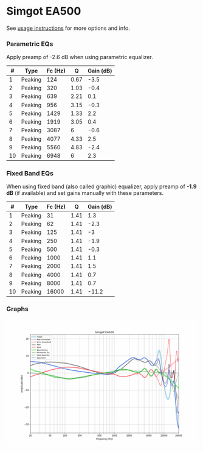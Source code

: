 # Simgot EA500
See [usage instructions](https://github.com/jaakkopasanen/AutoEq#usage) for more options and info.

### Parametric EQs
Apply preamp of -2.6 dB when using parametric equalizer.

|   # | Type    |   Fc (Hz) |    Q |   Gain (dB) |
|-----|---------|-----------|------|-------------|
|   1 | Peaking |       124 | 0.67 |        -3.5 |
|   2 | Peaking |       320 | 1.03 |        -0.4 |
|   3 | Peaking |       639 | 2.21 |         0.1 |
|   4 | Peaking |       956 | 3.15 |        -0.3 |
|   5 | Peaking |      1429 | 1.33 |         2.2 |
|   6 | Peaking |      1919 | 3.05 |         0.4 |
|   7 | Peaking |      3087 | 6    |        -0.6 |
|   8 | Peaking |      4077 | 4.33 |         2.5 |
|   9 | Peaking |      5560 | 4.83 |        -2.4 |
|  10 | Peaking |      6948 | 6    |         2.3 |

### Fixed Band EQs
When using fixed band (also called graphic) equalizer, apply preamp of **-1.9 dB** (if available) and set gains manually with these parameters.

|   # | Type    |   Fc (Hz) |    Q |   Gain (dB) |
|-----|---------|-----------|------|-------------|
|   1 | Peaking |        31 | 1.41 |         1.3 |
|   2 | Peaking |        62 | 1.41 |        -2.3 |
|   3 | Peaking |       125 | 1.41 |        -3   |
|   4 | Peaking |       250 | 1.41 |        -1.9 |
|   5 | Peaking |       500 | 1.41 |        -0.3 |
|   6 | Peaking |      1000 | 1.41 |         1.1 |
|   7 | Peaking |      2000 | 1.41 |         1.5 |
|   8 | Peaking |      4000 | 1.41 |         0.7 |
|   9 | Peaking |      8000 | 1.41 |         0.7 |
|  10 | Peaking |     16000 | 1.41 |       -11.2 |

### Graphs
![](./Simgot%20EA500.png)
